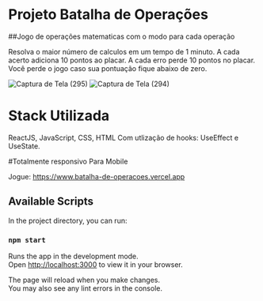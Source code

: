 # Projeto Batalha de Operações


##Jogo de operações matematicas com o modo para cada operação

Resolva o maior número de calculos em um tempo de 1 minuto.
A cada acerto adiciona 10 pontos ao placar.
A cada erro perde 10 pontos no placar.
Você perde o jogo caso sua pontuação fique abaixo de zero.

![Captura de Tela (295)](https://user-images.githubusercontent.com/34719454/190025736-f10f5ff2-1399-4873-9945-d63e27ce6560.png)
![Captura de Tela (294)](https://user-images.githubusercontent.com/34719454/190025748-a02f7b77-c445-4ac3-9a42-8a014095da89.png)

# Stack Utilizada
ReactJS, JavaScript, CSS, HTML
Com utlização de hooks: UseEffect e UseState.

#Totalmente responsivo Para Mobile

Jogue: https://www.batalha-de-operacoes.vercel.app

## Available Scripts

In the project directory, you can run:

### `npm start`

Runs the app in the development mode.\
Open [http://localhost:3000](http://localhost:3000) to view it in your browser.

The page will reload when you make changes.\
You may also see any lint errors in the console.


